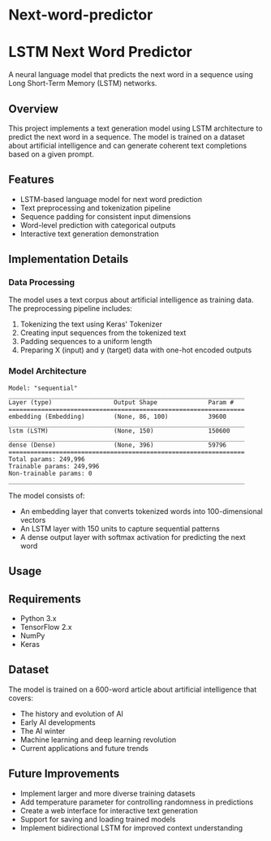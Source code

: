 # Next-word-predictor

# LSTM Next Word Predictor

A neural language model that predicts the next word in a sequence using Long Short-Term Memory (LSTM) networks.

## Overview

This project implements a text generation model using LSTM architecture to predict the next word in a sequence. The model is trained on a dataset about artificial intelligence and can generate coherent text completions based on a given prompt.

## Features

- LSTM-based language model for next word prediction
- Text preprocessing and tokenization pipeline
- Sequence padding for consistent input dimensions
- Word-level prediction with categorical outputs
- Interactive text generation demonstration

## Implementation Details

### Data Processing

The model uses a text corpus about artificial intelligence as training data. The preprocessing pipeline includes:
1. Tokenizing the text using Keras' Tokenizer
2. Creating input sequences from the tokenized text
3. Padding sequences to a uniform length
4. Preparing X (input) and y (target) data with one-hot encoded outputs

### Model Architecture

```
Model: "sequential"
_________________________________________________________________
Layer (type)                 Output Shape              Param #   
=================================================================
embedding (Embedding)        (None, 86, 100)           39600     
_________________________________________________________________
lstm (LSTM)                  (None, 150)               150600    
_________________________________________________________________
dense (Dense)                (None, 396)               59796     
=================================================================
Total params: 249,996
Trainable params: 249,996
Non-trainable params: 0
_________________________________________________________________
```

The model consists of:
- An embedding layer that converts tokenized words into 100-dimensional vectors
- An LSTM layer with 150 units to capture sequential patterns
- A dense output layer with softmax activation for predicting the next word

## Usage



## Requirements

- Python 3.x
- TensorFlow 2.x
- NumPy
- Keras

## Dataset

The model is trained on a 600-word article about artificial intelligence that covers:
- The history and evolution of AI
- Early AI developments
- The AI winter
- Machine learning and deep learning revolution
- Current applications and future trends

## Future Improvements

- Implement larger and more diverse training datasets
- Add temperature parameter for controlling randomness in predictions
- Create a web interface for interactive text generation
- Support for saving and loading trained models
- Implement bidirectional LSTM for improved context understanding

